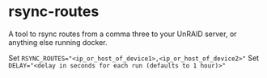 # rsync-routes

A tool to rsync routes from a comma three to your UnRAID server, or anything else running docker.

Set `RSYNC_ROUTES="<ip_or_host_of_device1>,<ip_or_host_of_device2>"`
Set `DELAY="<delay in seconds for each run (defaults to 1 hour)>"`